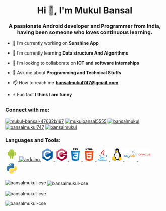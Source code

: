 <h1 align="center">Hi 👋, I'm Mukul Bansal</h1>
<h3 align="center">A passionate Android developer and Programmer from India, having been someone who loves continuous learning.</h3>

- 🔭 I’m currently working on **Sunshine App**

- 🌱 I’m currently learning **Data structure And Algorithms**

- 👯 I’m looking to collaborate on **IOT and software internships**

- 💬 Ask me about **Programming and Technical Stuffs**

- 📫 How to reach me **bansalmukul747@gmail.com**

- ⚡ Fun fact **I think I am funny**

<h3 align="left">Connect with me:</h3>
<p align="left">
<a href="https://linkedin.com/in/mukul-bansal-47632b197" target="blank"><img align="center" src="https://raw.githubusercontent.com/rahuldkjain/github-profile-readme-generator/master/src/images/icons/Social/linked-in-alt.svg" alt="mukul-bansal-47632b197" height="30" width="40" /></a>
<a href="https://instagram.com/mukulbansal5555" target="blank"><img align="center" src="https://raw.githubusercontent.com/rahuldkjain/github-profile-readme-generator/master/src/images/icons/Social/instagram.svg" alt="mukulbansal5555" height="30" width="40" /></a>
<a href="https://www.codechef.com/users/bansalmukul" target="blank"><img align="center" src="https://cdn.jsdelivr.net/npm/simple-icons@3.1.0/icons/codechef.svg" alt="bansalmukul" height="30" width="40" /></a>
<a href="https://www.hackerrank.com/bansalmukul747" target="blank"><img align="center" src="https://raw.githubusercontent.com/rahuldkjain/github-profile-readme-generator/master/src/images/icons/Social/hackerrank.svg" alt="bansalmukul747" height="30" width="40" /></a>
<a href="https://www.leetcode.com/bansalmukul" target="blank"><img align="center" src="https://raw.githubusercontent.com/rahuldkjain/github-profile-readme-generator/master/src/images/icons/Social/leet-code.svg" alt="bansalmukul" height="30" width="40" /></a>
</p>

<h3 align="left">Languages and Tools:</h3>
<p align="left"> <a href="https://developer.android.com" target="_blank"> <img src="https://raw.githubusercontent.com/devicons/devicon/master/icons/android/android-original-wordmark.svg" alt="android" width="40" height="40"/> </a> <a href="https://www.arduino.cc/" target="_blank"> <img src="https://cdn.worldvectorlogo.com/logos/arduino-1.svg" alt="arduino" width="40" height="40"/> </a> <a href="https://www.cprogramming.com/" target="_blank"> <img src="https://raw.githubusercontent.com/devicons/devicon/master/icons/c/c-original.svg" alt="c" width="40" height="40"/> </a> <a href="https://www.w3schools.com/cpp/" target="_blank"> <img src="https://raw.githubusercontent.com/devicons/devicon/master/icons/cplusplus/cplusplus-original.svg" alt="cplusplus" width="40" height="40"/> </a> <a href="https://www.w3schools.com/css/" target="_blank"> <img src="https://raw.githubusercontent.com/devicons/devicon/master/icons/css3/css3-original-wordmark.svg" alt="css3" width="40" height="40"/> </a> <a href="https://www.w3.org/html/" target="_blank"> <img src="https://raw.githubusercontent.com/devicons/devicon/master/icons/html5/html5-original-wordmark.svg" alt="html5" width="40" height="40"/> </a> <a href="https://www.java.com" target="_blank"> <img src="https://raw.githubusercontent.com/devicons/devicon/master/icons/java/java-original.svg" alt="java" width="40" height="40"/> </a> <a href="https://www.linux.org/" target="_blank"> <img src="https://raw.githubusercontent.com/devicons/devicon/master/icons/linux/linux-original.svg" alt="linux" width="40" height="40"/> </a> <a href="https://www.mysql.com/" target="_blank"> <img src="https://raw.githubusercontent.com/devicons/devicon/master/icons/mysql/mysql-original-wordmark.svg" alt="mysql" width="40" height="40"/> </a> <a href="https://www.oracle.com/" target="_blank"> <img src="https://raw.githubusercontent.com/devicons/devicon/master/icons/oracle/oracle-original.svg" alt="oracle" width="40" height="40"/> </a> <a href="https://www.python.org" target="_blank"> <img src="https://raw.githubusercontent.com/devicons/devicon/master/icons/python/python-original.svg" alt="python" width="40" height="40"/> </a> </p>

<p><img align="left" style="color:black;" src="https://github-readme-stats.vercel.app/api/top-langs?username=bansalmukul-cse&show_icons=true&locale=en&layout=compact" alt="bansalmukul-cse" /></p>

<p>&nbsp;<img align="center"  src="https://github-readme-stats.vercel.app/api?username=bansalmukul-cse&show_icons=true&locale=en" alt="bansalmukul-cse" /></p>

<p><img align="center"  src="https://github-readme-streak-stats.herokuapp.com/?user=bansalmukul-cse&" alt="bansalmukul-cse" /></p>


<p align="left"> <img src="https://komarev.com/ghpvc/?username=bansalmukul-cse&label=Profile%20views&color=0e75b6&style=flat" alt="bansalmukul-cse" /> </p>
